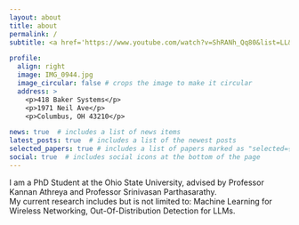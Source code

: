 ```yaml
---
layout: about
title: about
permalink: /
subtitle: <a href='https://www.youtube.com/watch?v=ShRANh_Qq80&list=LL&index=38'>Background music to debug a LOT of code.</a>

profile:
  align: right
  image: IMG_0944.jpg
  image_circular: false # crops the image to make it circular
  address: >
    <p>418 Baker Systems</p>
    <p>1971 Neil Ave</p>
    <p>Columbus, OH 43210</p>

news: true  # includes a list of news items
latest_posts: true  # includes a list of the newest posts
selected_papers: true # includes a list of papers marked as "selected={true}"
social: true  # includes social icons at the bottom of the page
---
```

I am a PhD Student at the Ohio State University, advised by Professor Kannan Athreya and Professor Srinivasan Parthasarathy.  
My current research includes but is not limited to: Machine Learning for Wireless Networking, Out-Of-Distribution Detection for LLMs. 
 

